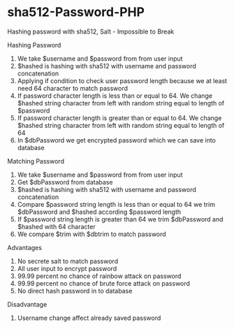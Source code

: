 # sha512-Password-PHP
Hashing password with sha512, Salt - Impossible to Break

Hashing Password
1. We take $username and $password from from user input
2. $hashed is hashing with sha512 with username and password concatenation
3. Applying if condition to check user password length because we at least need 64 character to match password
4. If password character length is less than or equal to 64. We change $hashed string character from left with random string equal to length of $password
5. If password character length is greater than or equal to 64. We change $hashed string character from left with random string equal to length of 64
6. In $dbPassword we get encrypted password which we can save into database 

Matching Password

1. We take $username and $password from from user input
2. Get $dbPassword from database
3. $hashed is hashing with sha512 with username and password concatenation
4. Compare $password string length is less than or equal to 64 we trim $dbPassword and $hashed according $password length
5. If  $password string length is greater than 64 we trim $dbPassword and $hashed with 64 character
6. We compare $trim with $dbtrim to match password

Advantages

1. No secrete salt to match password
2. All user input to encrypt password
3. 99.99 percent no chance of rainbow attack on password
4. 99.99 percent no chance of brute force attack on password
5. No direct hash password in to database

Disadvantage

1. Username change affect already saved password
